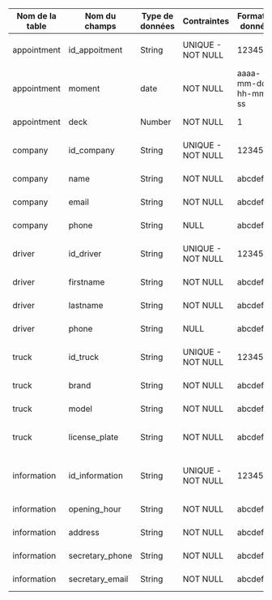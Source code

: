 | Nom de la table | Nom du champs   | Type de données | Contraintes       | Format de données   | Longueur maximale | Définition du champs                                |
| --------------- | --------------- | --------------- | ----------------- | ------------------- | ----------------- | --------------------------------------------------- |
| appointment     | id_appoitment   | String          | UNIQUE - NOT NULL | 123456              |                   | Identifiant unique de la réservation                |
| appointment     | moment          | date            | NOT NULL          | aaaa-mm-dd-hh-mm-ss |                   | Date et heure de la réservation                     |
| appointment     | deck            | Number          | NOT NULL          | 1                   |                   | Nombre de ponts                                     |
| company         | id_company      | String          | UNIQUE - NOT NULL | 123456              |                   | Identifiant unique de l'entreprise                  |
| company         | name            | String          | NOT NULL          | abcdefghij          |                   | Nom de l'entreprise                                 |
| company         | email           | String          | NOT NULL          | abcdefghij          |                   | Email de l'entreprise                               |
| company         | phone           | String          | NULL              | abcdefghij          |                   | Téléphone de l'entreprise                           |
| driver          | id_driver       | String          | UNIQUE - NOT NULL | 123456              |                   | Identifiant unique du conducteur                    |
| driver          | firstname       | String          | NOT NULL          | abcdefghij          |                   | Prénom du conducteur                                |
| driver          | lastname        | String          | NOT NULL          | abcdefghij          |                   | Nom de famille du conducteur                        |
| driver          | phone           | String          | NULL              | abcdefghij          |                   | Téléphone du conducteur                             |
| truck           | id_truck        | String          | UNIQUE - NOT NULL | 123456              |                   | Identifiant unique du camion                        |
| truck           | brand           | String          | NOT NULL          | abcdefghij          |                   | Marque du camion                                    |
| truck           | model           | String          | NOT NULL          | abcdefghij          |                   | Modèle du camion                                    |
| truck           | license_plate   | String          | NOT NULL          | abcdefghij          |                   | Plaque d'immatriculation du camion                  |
| information     | id_information  | String          | UNIQUE -NOT NULL  | 123456              |                   | Identifiant unique des informatiosn de Truckbusters |
| information     | opening_hour    | String          | NOT NULL          | abcdefghij          |                   | Heures d'ouverture                                  |
| information     | address         | String          | NOT NULL          | abcdefghij          |                   | Adresse de Truckbusters                             |
| information     | secretary_phone | String          | NOT NULL          | abcdefghij          |                   | Téléphone de la secrétaire                          |
| information     | secretary_email | String          | NOT NULL          | abcdefghij          |                   | Adresse email de la secrétaire                      |